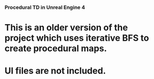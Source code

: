 <h3>Procedural TD in Unreal Engine 4</h3>

<h1> This is an older version of the project which uses iterative BFS to create procedural maps. </h1>
<h1> UI files are not included. </h1>
